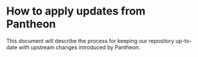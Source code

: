 # How to apply updates from Pantheon

This document will describe the process for keeping our repository up-to-date
with upstream changes introduced by Pantheon.
